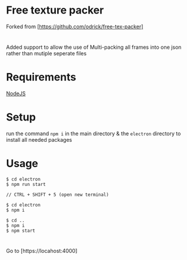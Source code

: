 # Free texture packer
Forked from [https://github.com/odrick/free-tex-packer]
#
Added support to allow the use of Multi-packing all frames into one json rather than mutiple seperate files

# Requirements
[NodeJS](https://nodejs.org/en/download/)

# Setup
run the command `npm i` in the main directory & the `electron` directory to install all needed packages

# Usage 
```console
$ cd electron
$ npm run start

// CTRL + SHIFT + 5 (open new terminal)

$ cd electron
$ npm i

$ cd ..
$ npm i
$ npm start
```
#
Go to [https://locahost:4000]

